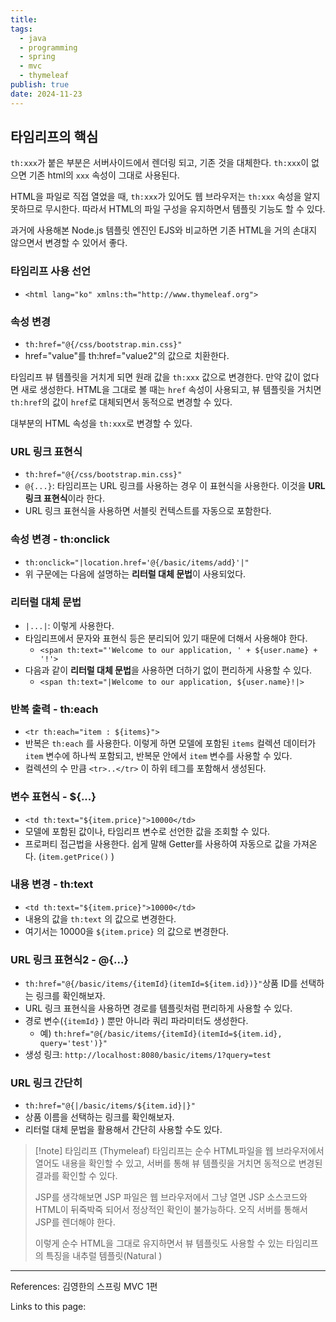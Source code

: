 ```yaml
---
title: 
tags:
  - java
  - programming
  - spring
  - mvc
  - thymeleaf
publish: true
date: 2024-11-23
---
```

## 타임리프의 핵심
`th:xxx`가 붙은 부분은 서버사이드에서 렌더링 되고, 기존 것을 대체한다. `th:xxx`이 없으면 기존 html의 `xxx` 속성이 그대로 사용된다.

HTML을 파일로 직접 열었을 때, `th:xxx`가 있어도 웹 브라우저는 `th:xxx` 속성을 알지 못하므로 무시한다. 따라서 HTML의 파일 구성을 유지하면서 템플릿 기능도 할 수 있다.

과거에 사용해본 Node.js 템플릿 엔진인 EJS와 비교하면 기존 HTML을 거의 손대지 않으면서 변경할 수 있어서 좋다.

### 타임리프 사용 선언
- `<html lang="ko" xmlns:th="http://www.thymeleaf.org">`
### 속성 변경
- `th:href="@{/css/bootstrap.min.css}"`
- href="value"를 th:href="value2"의 값으로 치환한다.

타임리프 뷰 템플릿을 거치게 되면 원래 값을 `th:xxx` 값으로 변경한다. 만약 값이 없다면 새로 생성한다.
HTML을 그대로 볼 때는 `href` 속성이 사용되고, 뷰 템플릿을 거치면 `th:href`의 값이 `href`로 대체되면서 동적으로 변경할 수 있다.

대부분의 HTML 속성을 `th:xxx`로 변경할 수 있다.
### URL 링크 표현식
- `th:href="@{/css/bootstrap.min.css}"`
- `@{...}`: 타임리프는 URL 링크를 사용하는 경우 이 표현식을 사용한다. 이것을 **URL 링크 표현식**이라 한다.
- URL 링크 표현식을 사용하면 서블릿 컨텍스트를 자동으로 포함한다.


### 속성 변경 - th:onclick
- `th:onclick="|location.href='@{/basic/items/add}'|"`
- 위 구문에는 다음에 설명하는 **리터럴 대체 문법**이 사용되었다.

### 리터럴 대체 문법
- `|...|`: 이렇게 사용한다.
- 타임리프에서 문자와 표현식 등은 분리되어 있기 때문에 더해서 사용해야 한다.
	- `<span th:text="'Welcome to our application, ' + ${user.name} + '!'>`
- 다음과 같이 **리터럴 대체 문법**을 사용하면 더하기 없이 편리하게 사용할 수 있다.
	- `<span th:text="|Welcome to our application, ${user.name}!|>`

### 반복 출력 - th:each
- `<tr th:each="item : ${items}">`
- 반복은 `th:each` 를 사용한다. 이렇게 하면 모델에 포함된 `items` 컬렉션 데이터가 `item` 변수에 하나씩 포함되고, 반복문 안에서 `item` 변수를 사용할 수 있다.
- 컬렉션의 수 만큼 `<tr>..</tr>` 이 하위 테그를 포함해서 생성된다.

### 변수 표현식 - ${...}
- `<td th:text="${item.price}">10000</td>`
- 모델에 포함된 값이나, 타임리프 변수로 선언한 값을 조회할 수 있다.
- 프로퍼티 접근법을 사용한다. 쉽게 말해 Getter를 사용하여 자동으로 값을 가져온다. (`item.getPrice()` )
### 내용 변경 - th:text
- `<td th:text="${item.price}">10000</td>`
- 내용의 값을 `th:text` 의 값으로 변경한다.
- 여기서는 10000을 `${item.price}` 의 값으로 변경한다.

### URL 링크 표현식2 - @{...}
- `th:href="@{/basic/items/{itemId}(itemId=${item.id})}"`상품 ID를 선택하는 링크를 확인해보자.
- URL 링크 표현식을 사용하면 경로를 템플릿처럼 편리하게 사용할 수 있다.
- 경로 변수(`{itemId}` ) 뿐만 아니라 쿼리 파라미터도 생성한다.
	- 예) `th:href="@{/basic/items/{itemId}(itemId=${item.id}, query='test')}"`
- 생성 링크: `http://localhost:8080/basic/items/1?query=test`

### URL 링크 간단히
- `th:href="@{|/basic/items/${item.id}|}"`
- 상품 이름을 선택하는 링크를 확인해보자.
- 리터럴 대체 문법을 활용해서 간단히 사용할 수도 있다.

> [!note] 타임리프 (Thymeleaf)
> 타임리프는 순수 HTML파일을 웹 브라우저에서 열어도 내용을 확인할 수 있고, 서버를 통해 뷰 템플릿을 거치면 동적으로 변경된 결과를 확인할 수 있다. 
> 
> JSP를 생각해보면 JSP 파일은 웹 브라우저에서 그냥 열면 JSP 소스코드와 HTML이 뒤죽박죽 되어서 정상적인 확인이 불가능하다. 오직 서버를 통해서 JSP를 렌더해야 한다.
> 
> 이렇게 순수 HTML을 그대로 유지하면서 뷰 템플릿도 사용할 수 있는 타임리프의 특징을 내추럴 템플릿(Natural )

---
References: 김영한의 스프링 MVC 1편

Links to this page: 